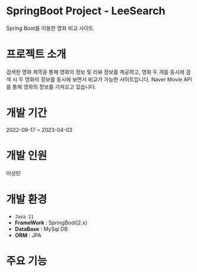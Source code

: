 # SpringBoot Project - LeeSearch
Spring Boot를 이용한 영화 비교 사이트


# 프로젝트 소개
검색한 영화 제목을 통해 영화의 정보 및 리뷰 정보를 제공하고, 영화 두 개를 동시에 검색 시 두 영화의 정보를 동시에 보면서 비교가 가능한 사이트입니다.
Naver Movie API를 통해 영화의 정보를 가져오고 있습니다.

# 개발 기간
2022-09-17 ~ 2023-04-03

# 개발 인원
이상민

# 개발 환경

- `Java 11`
- **FrameWork** : SpringBoot(2.x)
- **DataBase** : MySql DB
- **ORM** : JPA

# 주요 기능
